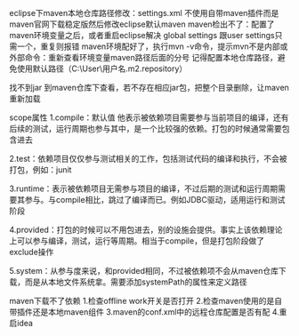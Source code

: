 eclipse下maven本地仓库路径修改：settings.xml
不使用自带maven插件而是maven官网下载稳定版然后修改eclipse默认maven
maven检出不了：配置了maven环境变量之后，或者重启eclipse解决
global settings 跟user settings只需一个，重复则报错
maven环境配好了，执行mvn -v命令，提示mvn不是内部或外部命令：重新查看环境变量maven路径后面的分号
记得配置本地仓库路径，避免使用默认路径（C:\\User\用户名\.m2.repository）

找不到jar
到maven仓库下查看，若不存在相应jar包，把整个目录删除，让maven重新加载

scope属性
1.compile：默认值 他表示被依赖项目需要参与当前项目的编译，还有后续的测试，运行周期也参与其中，是一个比较强的依赖。打包的时候通常需要包含进去

2.test：依赖项目仅仅参与测试相关的工作，包括测试代码的编译和执行，不会被打包，例如：junit

3.runtime：表示被依赖项目无需参与项目的编译，不过后期的测试和运行周期需要其参与。与compile相比，跳过了编译而已。例如JDBC驱动，适用运行和测试阶段

4.provided：打包的时候可以不用包进去，别的设施会提供。事实上该依赖理论上可以参与编译，测试，运行等周期。相当于compile，但是打包阶段做了exclude操作

5.system：从参与度来说，和provided相同，不过被依赖项不会从maven仓库下载，而是从本地文件系统拿。需要添加systemPath的属性来定义路径

maven下载不了依赖
1.检查offline work开关是否打开
2.检查maven使用的是自带插件还是本地maven组件
3.maven的conf.xml中的远程仓库配置是否有配
4.重启idea